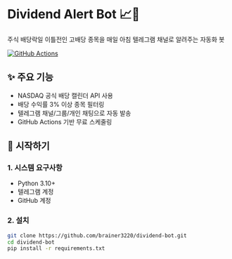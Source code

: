 # Dividend Alert Bot 📈🤖

주식 배당락일 이틀전인 고배당 종목을 매일 아침 텔레그램 채널로 알려주는 자동화 봇

[![GitHub Actions](https://github.com/brainer3220/dividend-bot/actions/workflows/dividend.yml/badge.svg)](https://github.com/brainer3220/dividend-bot/actions)

## ✨ 주요 기능
- NASDAQ 공식 배당 캘린더 API 사용
- 배당 수익률 3% 이상 종목 필터링
- 텔레그램 채널/그룹/개인 채팅으로 자동 발송
- GitHub Actions 기반 무료 스케줄링

## 🚀 시작하기

### 1. 시스템 요구사항
- Python 3.10+
- 텔레그램 계정
- GitHub 계정

### 2. 설치
```bash
git clone https://github.com/brainer3220/dividend-bot.git
cd dividend-bot
pip install -r requirements.txt

